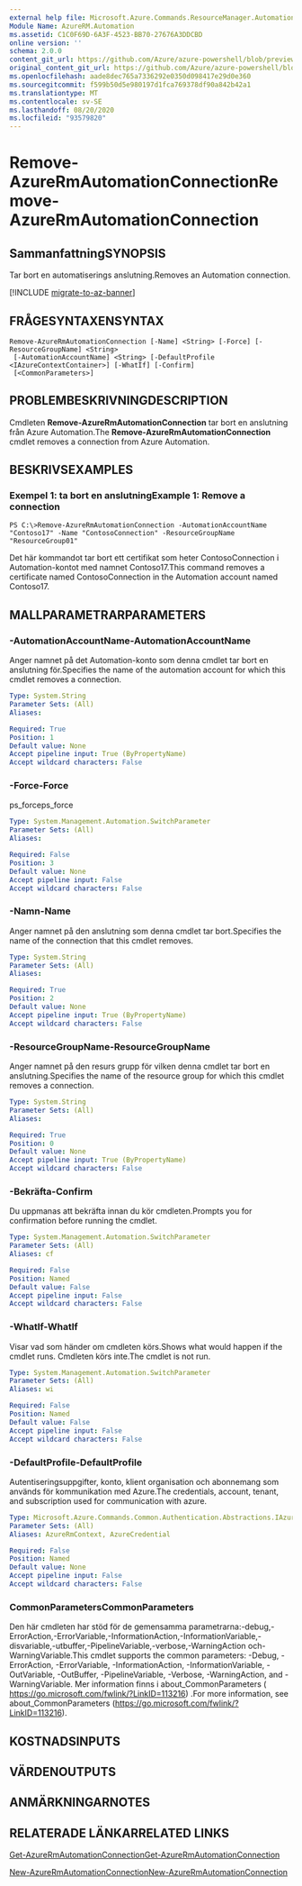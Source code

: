 ```yaml
---
external help file: Microsoft.Azure.Commands.ResourceManager.Automation.dll-Help.xml
Module Name: AzureRM.Automation
ms.assetid: C1C0F69D-6A3F-4523-BB70-27676A3DDCBD
online version: ''
schema: 2.0.0
content_git_url: https://github.com/Azure/azure-powershell/blob/preview/src/ResourceManager/Automation/Commands.Automation/help/Remove-AzureRMAutomationConnection.md
original_content_git_url: https://github.com/Azure/azure-powershell/blob/preview/src/ResourceManager/Automation/Commands.Automation/help/Remove-AzureRMAutomationConnection.md
ms.openlocfilehash: aade8dec765a7336292e0350d098417e29d0e360
ms.sourcegitcommit: f599b50d5e980197d1fca769378df90a842b42a1
ms.translationtype: MT
ms.contentlocale: sv-SE
ms.lasthandoff: 08/20/2020
ms.locfileid: "93579820"
---
```

# <span data-ttu-id="4a14d-101">Remove-AzureRmAutomationConnection</span><span class="sxs-lookup"><span data-stu-id="4a14d-101">Remove-AzureRmAutomationConnection</span></span>

## <span data-ttu-id="4a14d-102">Sammanfattning</span><span class="sxs-lookup"><span data-stu-id="4a14d-102">SYNOPSIS</span></span>
<span data-ttu-id="4a14d-103">Tar bort en automatiserings anslutning.</span><span class="sxs-lookup"><span data-stu-id="4a14d-103">Removes an Automation connection.</span></span>

[!INCLUDE [migrate-to-az-banner](../../includes/migrate-to-az-banner.md)]

## <span data-ttu-id="4a14d-104">FRÅGESYNTAXEN</span><span class="sxs-lookup"><span data-stu-id="4a14d-104">SYNTAX</span></span>

```
Remove-AzureRmAutomationConnection [-Name] <String> [-Force] [-ResourceGroupName] <String>
 [-AutomationAccountName] <String> [-DefaultProfile <IAzureContextContainer>] [-WhatIf] [-Confirm]
 [<CommonParameters>]
```

## <span data-ttu-id="4a14d-105">PROBLEMBESKRIVNING</span><span class="sxs-lookup"><span data-stu-id="4a14d-105">DESCRIPTION</span></span>
<span data-ttu-id="4a14d-106">Cmdleten **Remove-AzureRmAutomationConnection** tar bort en anslutning från Azure Automation.</span><span class="sxs-lookup"><span data-stu-id="4a14d-106">The **Remove-AzureRmAutomationConnection** cmdlet removes a connection from Azure Automation.</span></span>

## <span data-ttu-id="4a14d-107">BESKRIVS</span><span class="sxs-lookup"><span data-stu-id="4a14d-107">EXAMPLES</span></span>

### <span data-ttu-id="4a14d-108">Exempel 1: ta bort en anslutning</span><span class="sxs-lookup"><span data-stu-id="4a14d-108">Example 1: Remove a connection</span></span>
```
PS C:\>Remove-AzureRmAutomationConnection -AutomationAccountName "Contoso17" -Name "ContosoConnection" -ResourceGroupName "ResourceGroup01"
```

<span data-ttu-id="4a14d-109">Det här kommandot tar bort ett certifikat som heter ContosoConnection i Automation-kontot med namnet Contoso17.</span><span class="sxs-lookup"><span data-stu-id="4a14d-109">This command removes a certificate named ContosoConnection in the Automation account named Contoso17.</span></span>

## <span data-ttu-id="4a14d-110">MALLPARAMETRAR</span><span class="sxs-lookup"><span data-stu-id="4a14d-110">PARAMETERS</span></span>

### <span data-ttu-id="4a14d-111">-AutomationAccountName</span><span class="sxs-lookup"><span data-stu-id="4a14d-111">-AutomationAccountName</span></span>
<span data-ttu-id="4a14d-112">Anger namnet på det Automation-konto som denna cmdlet tar bort en anslutning för.</span><span class="sxs-lookup"><span data-stu-id="4a14d-112">Specifies the name of the automation account for which this cmdlet removes a connection.</span></span>

```yaml
Type: System.String
Parameter Sets: (All)
Aliases: 

Required: True
Position: 1
Default value: None
Accept pipeline input: True (ByPropertyName)
Accept wildcard characters: False
```

### <span data-ttu-id="4a14d-113">-Force</span><span class="sxs-lookup"><span data-stu-id="4a14d-113">-Force</span></span>
<span data-ttu-id="4a14d-114">ps_force</span><span class="sxs-lookup"><span data-stu-id="4a14d-114">ps_force</span></span>

```yaml
Type: System.Management.Automation.SwitchParameter
Parameter Sets: (All)
Aliases: 

Required: False
Position: 3
Default value: None
Accept pipeline input: False
Accept wildcard characters: False
```

### <span data-ttu-id="4a14d-115">-Namn</span><span class="sxs-lookup"><span data-stu-id="4a14d-115">-Name</span></span>
<span data-ttu-id="4a14d-116">Anger namnet på den anslutning som denna cmdlet tar bort.</span><span class="sxs-lookup"><span data-stu-id="4a14d-116">Specifies the name of the connection that this cmdlet removes.</span></span>

```yaml
Type: System.String
Parameter Sets: (All)
Aliases: 

Required: True
Position: 2
Default value: None
Accept pipeline input: True (ByPropertyName)
Accept wildcard characters: False
```

### <span data-ttu-id="4a14d-117">-ResourceGroupName</span><span class="sxs-lookup"><span data-stu-id="4a14d-117">-ResourceGroupName</span></span>
<span data-ttu-id="4a14d-118">Anger namnet på den resurs grupp för vilken denna cmdlet tar bort en anslutning.</span><span class="sxs-lookup"><span data-stu-id="4a14d-118">Specifies the name of the resource group for which this cmdlet removes a connection.</span></span>

```yaml
Type: System.String
Parameter Sets: (All)
Aliases: 

Required: True
Position: 0
Default value: None
Accept pipeline input: True (ByPropertyName)
Accept wildcard characters: False
```

### <span data-ttu-id="4a14d-119">-Bekräfta</span><span class="sxs-lookup"><span data-stu-id="4a14d-119">-Confirm</span></span>
<span data-ttu-id="4a14d-120">Du uppmanas att bekräfta innan du kör cmdleten.</span><span class="sxs-lookup"><span data-stu-id="4a14d-120">Prompts you for confirmation before running the cmdlet.</span></span>

```yaml
Type: System.Management.Automation.SwitchParameter
Parameter Sets: (All)
Aliases: cf

Required: False
Position: Named
Default value: False
Accept pipeline input: False
Accept wildcard characters: False
```

### <span data-ttu-id="4a14d-121">-WhatIf</span><span class="sxs-lookup"><span data-stu-id="4a14d-121">-WhatIf</span></span>
<span data-ttu-id="4a14d-122">Visar vad som händer om cmdleten körs.</span><span class="sxs-lookup"><span data-stu-id="4a14d-122">Shows what would happen if the cmdlet runs.</span></span>
<span data-ttu-id="4a14d-123">Cmdleten körs inte.</span><span class="sxs-lookup"><span data-stu-id="4a14d-123">The cmdlet is not run.</span></span>

```yaml
Type: System.Management.Automation.SwitchParameter
Parameter Sets: (All)
Aliases: wi

Required: False
Position: Named
Default value: False
Accept pipeline input: False
Accept wildcard characters: False
```

### <span data-ttu-id="4a14d-124">-DefaultProfile</span><span class="sxs-lookup"><span data-stu-id="4a14d-124">-DefaultProfile</span></span>
<span data-ttu-id="4a14d-125">Autentiseringsuppgifter, konto, klient organisation och abonnemang som används för kommunikation med Azure.</span><span class="sxs-lookup"><span data-stu-id="4a14d-125">The credentials, account, tenant, and subscription used for communication with azure.</span></span>

```yaml
Type: Microsoft.Azure.Commands.Common.Authentication.Abstractions.IAzureContextContainer
Parameter Sets: (All)
Aliases: AzureRmContext, AzureCredential

Required: False
Position: Named
Default value: None
Accept pipeline input: False
Accept wildcard characters: False
```

### <span data-ttu-id="4a14d-126">CommonParameters</span><span class="sxs-lookup"><span data-stu-id="4a14d-126">CommonParameters</span></span>
<span data-ttu-id="4a14d-127">Den här cmdleten har stöd för de gemensamma parametrarna:-debug,-ErrorAction,-ErrorVariable,-InformationAction,-InformationVariable,-disvariable,-utbuffer,-PipelineVariable,-verbose,-WarningAction och-WarningVariable.</span><span class="sxs-lookup"><span data-stu-id="4a14d-127">This cmdlet supports the common parameters: -Debug, -ErrorAction, -ErrorVariable, -InformationAction, -InformationVariable, -OutVariable, -OutBuffer, -PipelineVariable, -Verbose, -WarningAction, and -WarningVariable.</span></span> <span data-ttu-id="4a14d-128">Mer information finns i about_CommonParameters ( https://go.microsoft.com/fwlink/?LinkID=113216) .</span><span class="sxs-lookup"><span data-stu-id="4a14d-128">For more information, see about_CommonParameters (https://go.microsoft.com/fwlink/?LinkID=113216).</span></span>

## <span data-ttu-id="4a14d-129">KOSTNADS</span><span class="sxs-lookup"><span data-stu-id="4a14d-129">INPUTS</span></span>

## <span data-ttu-id="4a14d-130">VÄRDEN</span><span class="sxs-lookup"><span data-stu-id="4a14d-130">OUTPUTS</span></span>

## <span data-ttu-id="4a14d-131">ANMÄRKNINGAR</span><span class="sxs-lookup"><span data-stu-id="4a14d-131">NOTES</span></span>

## <span data-ttu-id="4a14d-132">RELATERADE LÄNKAR</span><span class="sxs-lookup"><span data-stu-id="4a14d-132">RELATED LINKS</span></span>

[<span data-ttu-id="4a14d-133">Get-AzureRmAutomationConnection</span><span class="sxs-lookup"><span data-stu-id="4a14d-133">Get-AzureRmAutomationConnection</span></span>](./Get-AzureRMAutomationConnection.md)

[<span data-ttu-id="4a14d-134">New-AzureRmAutomationConnection</span><span class="sxs-lookup"><span data-stu-id="4a14d-134">New-AzureRmAutomationConnection</span></span>](./New-AzureRMAutomationConnection.md)



